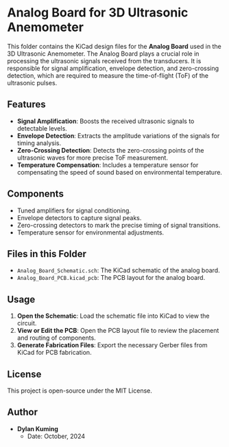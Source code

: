 # Analog Board for 3D Ultrasonic Anemometer

This folder contains the KiCad design files for the **Analog Board** used in the 3D Ultrasonic Anemometer. The Analog Board plays a crucial role in processing the ultrasonic signals received from the transducers. It is responsible for signal amplification, envelope detection, and zero-crossing detection, which are required to measure the time-of-flight (ToF) of the ultrasonic pulses.

## Features
- **Signal Amplification**: Boosts the received ultrasonic signals to detectable levels.
- **Envelope Detection**: Extracts the amplitude variations of the signals for timing analysis.
- **Zero-Crossing Detection**: Detects the zero-crossing points of the ultrasonic waves for more precise ToF measurement.
- **Temperature Compensation**: Includes a temperature sensor for compensating the speed of sound based on environmental temperature.

## Components
- Tuned amplifiers for signal conditioning.
- Envelope detectors to capture signal peaks.
- Zero-crossing detectors to mark the precise timing of signal transitions.
- Temperature sensor for environmental adjustments.

## Files in this Folder
- `Analog_Board_Schematic.sch`: The KiCad schematic of the analog board.
- `Analog_Board_PCB.kicad_pcb`: The PCB layout for the analog board.

## Usage
1. **Open the Schematic**: Load the schematic file into KiCad to view the circuit.
2. **View or Edit the PCB**: Open the PCB layout file to review the placement and routing of components.
3. **Generate Fabrication Files**: Export the necessary Gerber files from KiCad for PCB fabrication.

## License
This project is open-source under the MIT License.

## Author

- **Dylan Kuming**
  - Date: October, 2024
